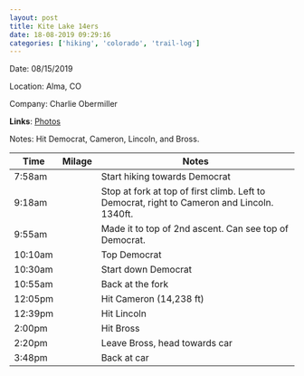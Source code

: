 ```yaml
---
layout: post
title: Kite Lake 14ers
date: 18-08-2019 09:29:16
categories: ['hiking', 'colorado', 'trail-log']
---
```

Date: 08/15/2019

Location: Alma, CO

Company: Charlie Obermiller

**Links**:
[Photos]({{site.url}}/assets/img/2019-08-18-kite-lake-14ers)

Notes: Hit Democrat, Cameron, Lincoln, and Bross.

| Time    | Milage | Notes                                                                                       |
|---------|--------|---------------------------------------------------------------------------------------------|
| 7:58am  |        | Start hiking towards Democrat                                                               |
| 9:18am  |        | Stop at fork at top of first climb. Left to Democrat, right to Cameron and Lincoln. 1340ft. |
| 9:55am  |        | Made it to top of 2nd ascent. Can see top of Democrat.                                      |
| 10:10am |        | Top Democrat                                                                                |
| 10:30am |        | Start down Democrat                                                                         |
| 10:55am |        | Back at the fork                                                                            |
| 12:05pm |        | Hit Cameron (14,238 ft)                                                                     |
| 12:39pm |        | Hit Lincoln                                                                                 |
| 2:00pm  |        | Hit Bross                                                                                   |
| 2:20pm  |        | Leave Bross, head towards car                                                               |
| 3:48pm  |        | Back at car                                                                                 |